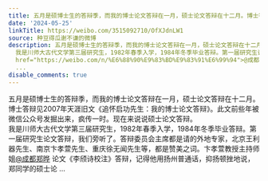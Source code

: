 ```yaml
---
title: 五月是硕博士生的答辩季，而我的博士论文答辩在一月，硕士论文答辩在十二月。博士答辩见2007年天涯旧文《追怀启功先生：我的博士论文答辩》。此文前些年被微信公...
date: '2024-05-25'
linkTitle: https://weibo.com/3515092710/OfXJdnLW1
source: 种豆得瓜谢不谦的微博
description: 五月是硕博士生的答辩季，而我的博士论文答辩在一月，硕士论文答辩在十二月。博士答辩见2007年天涯旧文《追怀启功先生：我的博士论文答辩》。此文前些年被微信公众号发掘出来，疯传一时。现在来说说硕士论文答辩。<br>
  我是川师大古代文学第三届研究生，1982年春季入学，1984年冬季毕业答辩。第一届研究生论文答辩，我们旁听了。答辩委员会主席都是请的外地专家，北京王利器先生、南京卞孝萱先生、重庆徐无闻先生等，都是赞美之词。卞孝萱教授主持师姐<a
  href="https://weibo.com/n/%E6%88%90%E9%83%BD%E9%83%91%E6%99%94">@成都郑晔</a> 论文《李颀诗校注》答辩，记得他用扬州普通话，抑扬顿挫地说，郑同学的硕士论
  ...
disable_comments: true
---
```

五月是硕博士生的答辩季，而我的博士论文答辩在一月，硕士论文答辩在十二月。博士答辩见2007年天涯旧文《追怀启功先生：我的博士论文答辩》。此文前些年被微信公众号发掘出来，疯传一时。现在来说说硕士论文答辩。<br> 我是川师大古代文学第三届研究生，1982年春季入学，1984年冬季毕业答辩。第一届研究生论文答辩，我们旁听了。答辩委员会主席都是请的外地专家，北京王利器先生、南京卞孝萱先生、重庆徐无闻先生等，都是赞美之词。卞孝萱教授主持师姐<a href="https://weibo.com/n/%E6%88%90%E9%83%BD%E9%83%91%E6%99%94">@成都郑晔</a> 论文《李颀诗校注》答辩，记得他用扬州普通话，抑扬顿挫地说，郑同学的硕士论 ...